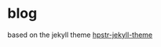# blog

based on the jekyll theme [hpstr-jekyll-theme][hpstr]

[hpstr]:https://github.com/mmistakes/hpstr-jekyll-theme
